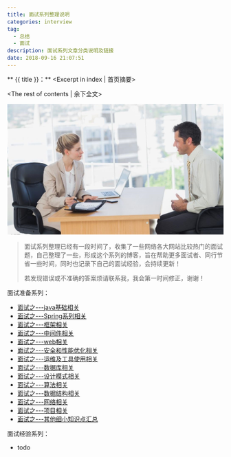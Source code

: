 ```yaml
---
title: 面试系列整理说明
categories: interview
tag:
  - 总结
  - 面试
description: 面试系列文章分类说明及链接
date: 2018-09-16 21:07:51
---
```


** {{ title }}：** <Excerpt in index | 首页摘要>

<!-- more -->
<The rest of contents | 余下全文>

![](interview-general/interview.png)

> 面试系列整理已经有一段时间了，收集了一些网络各大网站比较热门的面试题，自己整理了一些，形成这个系列的博客，旨在帮助更多面试者、同行节省一些时间，同时也记录下自己的面试经验，会持续更新！
>
> 若发现错误或不准确的答案烦请联系我，我会第一时间修正，谢谢！

面试准备系列：

- [面试之---java基础相关](/2018/09/16/interview-java-basic/)
- [面试之---Spring系列相关](/2018/09/16/interview-spring/)
- [面试之---框架相关](/2018/09/16/interview-framework/)
- [面试之---中间件相关](/2018/09/16/interview-middleware/)
- [面试之---web相关](/2018/09/16/interview-web/)
- [面试之---安全和性能优化相关](/2018/09/16/interview-optimize/)
- [面试之---运维及工具使用相关](/2018/09/16/interview-tools/)
- [面试之---数据库相关](/2018/09/16/interview-db/)
- [面试之---设计模式相关](/2018/09/16/interview-design-pattern/)
- [面试之---算法相关](/2018/09/16/interview-algorithm/)
- [面试之---数据结构相关](/2018/09/16/interview-data-structures/)
- [面试之---网络相关](/2018/09/16/interview-network/)
- [面试之---项目相关](/2018/09/16/interview-project/)
- [面试之---其他细小知识点汇总](/2018/09/16/interview-others/)

面试经验系列：

- todo